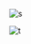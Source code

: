 ![s](https://github-readme-stats.vercel.app/api?username=miermontoto&count_private=true&show_icons=true&theme=dark)

![t](https://github-readme-stats.vercel.app/api/top-langs/?username=miermontoto&exclude_repo=TEC&theme=dark)
